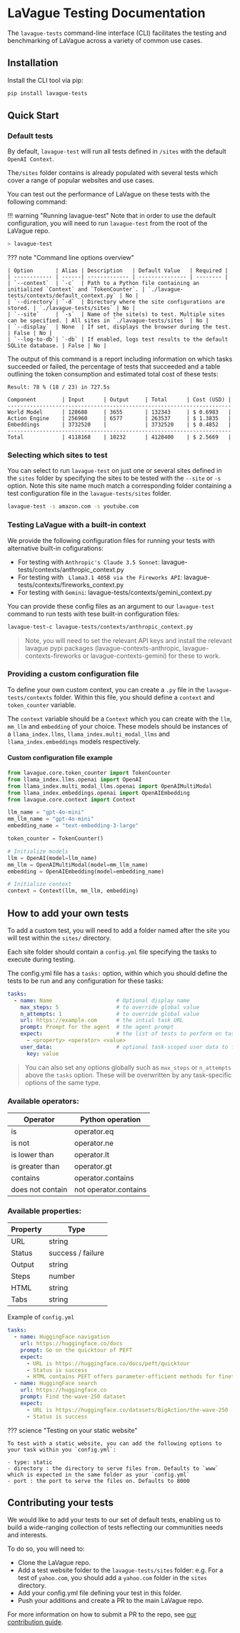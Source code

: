 
# LaVague Testing Documentation

The `lavague-tests` command-line interface (CLI) facilitates the testing and benchmarking of LaVague across a variety of common use cases.

## Installation

Install the CLI tool via pip:

```bash
pip install lavague-tests
```

## Quick Start

### Default tests

By default, `lavague-test` will run all tests defined in `/sites` with the default `OpenAI Context`.

The`/sites` folder contains is already populated with several tests which cover a range of popular websites and use cases.

You can test out the performance of LaVague on these tests with the following command:

!!! warning "Running lavague-test"
    Note that in order to use the default configuration, you will need to run `lavague-test` from the root of the LaVague repo.

```bash
> lavague-test
```

??? note "Command line options overview"

    | Option       | Alias | Description   | Default Value   | Required |
    | ------------ | ------| ------------- | --------------- | -------- |
    | `--context`  | `-c`  | Path to a Python file containing an initialized `Context` and `TokenCounter`. | `./lavague-tests/contexts/default_context.py` | No |
    | `--directory`| `-d`  | Directory where the site configurations are stored. | `./lavague-tests/sites` | No |
    | `--site`     | `-s`  | Name of the site(s) to test. Multiple sites can be specified. | All sites in `./lavague-tests/sites` | No |
    | `--display`  | None  | If set, displays the browser during the test. | False | No |
    | `--log-to-db`| `-db` | If enabled, logs test results to the default SQLite database. | False | No |

The output of this command is a report including information on which tasks succeeded or failed, the percentage of tests that succeeded and a table outlining the token consumption and estimated total cost of these tests:

```
Result: 78 % (18 / 23) in 727.5s

Component        | Input      | Output     | Total      | Cost (USD) |
----------------------------------------------------------------------
World Model      | 128688     | 3655       | 132343     | $ 0.6983   |
Action Engine    | 256960     | 6577       | 263537     | $ 1.3835   |
Embeddings       | 3732520    |            | 3732520    | $ 0.4852   |
----------------------------------------------------------------------
Total            | 4118168    | 10232      | 4128400    | $ 2.5669   |

```

### Selecting which sites to test

You can select to run `lavague-test` on just one or several sites defined in the `sites` folder by specifying the sites to be tested with the `--site` or `-s` option. Note this site name much match a corresponding folder containing a test configuration file in the `lavague-tests/sites` folder.

```bash
lavague-test -s amazon.com -s youtube.com
```

### Testing LaVague with a built-in context

We provide the following configuration files for running your tests with alternative built-in cofigurations:

- For testing with `Anthropic's Claude 3.5 Sonnet`: lavague-tests/contexts/anthropic_context.py
- For testing with ` Llama3.1 405B via the Fireworks API`: lavague-tests/contexts/fireworks_context.py
- For testing with `Gemini`: lavague-tests/contexts/gemini_context.py

You can provide these config files as an argument to our `lavague-test` command to run tests with tese built-in configuration files:

```bash
lavague-test-c lavague-tests/contexts/anthropic_context.py
```

> Note, you will need to set the relevant API keys and install the relevant lavague pypi packages (lavague-contexts-anthropic, lavague-contexts-fireworks or lavague-contexts-gemini) for these to work.

### Providing a custom configuration file

To define your own custom context, you can create a `.py` file in the `lavague-tests/contexts` folder. Within this file, you should define a `context` and `token_counter` variable.

The `context` variable should be a `Context` which you can create with the `llm`, `mm_llm` and `embedding` of your choice. These models should be instances of a `llama_index.llms`, `llama_index.multi_modal_llms` and `llama_index.embeddings` models respectively.

#### Custom configuration file example

```python
from lavague.core.token_counter import TokenCounter
from llama_index.llms.openai import OpenAI
from llama_index.multi_modal_llms.openai import OpenAIMultiModal
from llama_index.embeddings.openai import OpenAIEmbedding
from lavague.core.context import Context

llm_name = "gpt-4o-mini"
mm_llm_name = "gpt-4o-mini"
embedding_name = "text-embedding-3-large"

token_counter = TokenCounter()

# Initialize models
llm = OpenAI(model=llm_name)
mm_llm = OpenAIMultiModal(model=mm_llm_name)
embedding = OpenAIEmbedding(model=embedding_name)

# Initialize context
context = Context(llm, mm_llm, embedding)
```

## How to add your own tests

To add a custom test, you will need to add a folder named after the site you will test within the `sites/` directory. 

Each site folder should contain a `config.yml` file specifying the tasks to execute during testing.

The config.yml file has a `tasks:` option, within which you should define the tests to be run and any configuration for these tasks:

```yaml
tasks:
  - name: Name                    # Optional display name
    max_steps: 5                  # to override global value
    n_attempts: 1                 # to override global value
    url: https://example.com      # the intial task URL
    prompt: Prompt for the agent  # the agent prompt
    expect:                       # the list of tests to perform on task completion, see below for details
      - <property> <operator> <value>
    user_data:                    # optional task-scoped user data to feed the Agent
      key: value
```

> You can also set any options globally such as `max_steps` or `n_attempts` above the `tasks` option. These will be overwritten by any task-specific options of the same type.

### Available operators:

| Operator          | Python operation      |
|-------------------|-----------------------|
| is                | operator.eq           |
| is not            | operator.ne           |
| is lower than     | operator.lt           |
| is greater than   | operator.gt           |
| contains          | operator.contains     |
| does not contain  | not operator.contains |


### Available properties:

| Property | Type              |
|----------|-------------------|
| URL      | string            |
| Status   | success / failure |
| Output   | string            |
| Steps    | number            |
| HTML     | string            |
| Tabs     | string            |

Example of `config.yml`

```yaml
tasks:
  - name: HuggingFace navigation
    url: https://huggingface.co/docs
    prompt: Go on the quicktour of PEFT
    expect:
      - URL is https://huggingface.co/docs/peft/quicktour
      - Status is success
      - HTML contains PEFT offers parameter-efficient methods for finetuning large pretrained models
  - name: HuggingFace search
    url: https://huggingface.co
    prompt: Find the-wave-250 dataset
    expect:
      - URL is https://huggingface.co/datasets/BigAction/the-wave-250
      - Status is success
```

??? science "Testing on your static website"

    To test with a static website, you can add the following options to your task within you `config.yml`:

    - type: static
    - directory : the directory to serve files from. Defaults to `www` which is expected in the same folder as your `config.yml`
    - port : the port to serve the files on. Defaults to 8000

## Contributing your tests

We would like to add your tests to our set of default tests, enabling us to build a wide-ranging collection of tests reflecting our communities needs and interests.

To do so, you will need to:

- Clone the LaVague repo.
- Add a test website folder to the `lavague-tests/sites` folder: e.g. For a test of `yahoo.com`, you should add a `yahoo.com` folder in the `sites` directory.
- Add your config.yml file defining your test in this folder.
- Push your additions and create a PR to the main LaVague repo.

For more information on how to submit a PR to the repo, see [our contribution guide](https://docs.lavague.ai/en/latest/docs/contributing/general/).